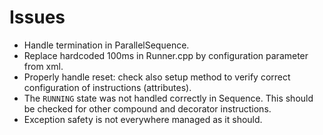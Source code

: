 # Issues

* Handle termination in ParallelSequence.
* Replace hardcoded 100ms in Runner.cpp by configuration parameter from xml.
* Properly handle reset: check also setup method to verify correct configuration of instructions (attributes).
* The `RUNNING` state was not handled correctly in Sequence. This should be checked for other compound and decorator instructions.
* Exception safety is not everywhere managed as it should.
